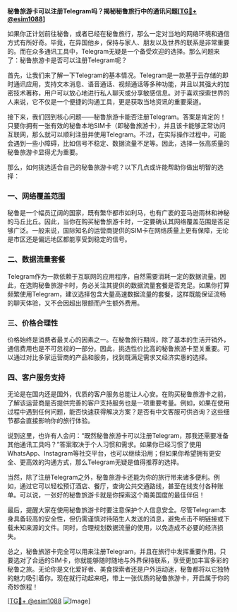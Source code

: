 **秘鲁旅游卡可以注册Telegram吗？揭秘秘鲁旅行中的通讯问题[[TG💪+ @esim1088](https://t.me/s/esim1088)]**

如果你正计划前往秘鲁，或者已经在秘鲁旅行，那么一定对当地的网络环境和通信方式有所好奇。毕竟，在异国他乡，保持与家人、朋友以及世界的联系是非常重要的。而在众多通讯工具中，Telegram无疑是一个备受欢迎的选择。那么问题来了：秘鲁旅游卡是否可以注册Telegram呢？

首先，让我们来了解一下Telegram的基本情况。Telegram是一款基于云存储的即时通讯应用，支持文本消息、语音通话、视频通话等多种功能，并且以其强大的加密技术著称，用户可以放心地进行私人聊天或分享敏感信息。对于喜欢探索世界的人来说，它不仅是一个便捷的沟通工具，更是获取当地资讯的重要渠道。

接下来，我们回到核心问题——秘鲁旅游卡能否注册Telegram。答案是肯定的！只要你拥有一张有效的秘鲁本地SIM卡（即秘鲁旅游卡），并且该卡能够正常访问互联网，那么就可以顺利注册并使用Telegram。不过，在实际操作过程中，可能会遇到一些小障碍，比如信号不稳定、数据流量不足等。因此，选择一张高质量的秘鲁旅游卡显得尤为重要。

那么，如何挑选适合自己的秘鲁旅游卡呢？以下几点或许能帮助你做出明智的选择：

### **一、网络覆盖范围**
秘鲁是一个幅员辽阔的国家，既有繁华都市如利马，也有广袤的亚马逊雨林和神秘的马丘比丘。因此，当你在购买秘鲁旅游卡时，一定要确认其网络覆盖范围是否足够广泛。一般来说，国际知名的运营商提供的SIM卡在网络质量上更有保障，无论是市区还是偏远地区都能享受到稳定的信号。

### **二、数据流量套餐**
Telegram作为一款依赖于互联网的应用程序，自然需要消耗一定的数据流量。因此，在选购秘鲁旅游卡时，务必关注其提供的数据流量套餐是否充足。如果你打算频繁使用Telegram，建议选择包含大量高速数据流量的套餐，这样既能保证流畅的聊天体验，又不会因超出限额而产生额外费用。

### **三、价格合理性**
价格始终是消费者最关心的因素之一。在秘鲁旅行期间，除了基本的生活开销外，通信费用也是不可忽视的一部分。因此，挑选性价比高的秘鲁旅游卡至关重要。可以通过对比多家运营商的产品和服务，找到既满足需求又经济实惠的选择。

### **四、客户服务支持**
无论是在国内还是国外，优质的客户服务总能让人心安。在购买秘鲁旅游卡之前，了解该运营商是否提供完善的客户支持服务也是一项重要考量。例如，如果在使用过程中遇到任何问题，能否快速获得解决方案？是否有中文客服可供咨询？这些细节都会直接影响你的旅行体验。

说到这里，也许有人会问：“既然秘鲁旅游卡可以注册Telegram，那我还需要准备其他通讯工具吗？”答案取决于个人习惯和需求。如果你已经习惯了使用WhatsApp、Instagram等社交平台，也可以继续沿用；但如果你希望拥有更安全、更高效的沟通方式，那么Telegram无疑是值得推荐的选择。

当然，除了注册Telegram之外，秘鲁旅游卡还能为你的旅行带来诸多便利。例如，通过它可以轻松预订酒店、餐厅，查询公共交通路线，甚至在线支付各种账单。可以说，一张好的秘鲁旅游卡就是你探索这个南美国度的最佳伴侣！

最后，提醒大家在使用秘鲁旅游卡时要注意保护个人信息安全。尽管Telegram本身具备较高的安全性，但仍需谨慎对待陌生人发送的消息，避免点击不明链接或下载未知来源的文件。同时，合理规划数据流量的使用，以免造成不必要的经济损失。

总之，秘鲁旅游卡完全可以用来注册Telegram，并且在旅行中发挥重要作用。只要选对了合适的SIM卡，你就能够随时随地与外界保持联系，享受更加丰富多彩的秘鲁之旅。无论你是文化爱好者、美食探索者还是户外运动迷，秘鲁都将以它独特的魅力吸引着你。现在就行动起来吧，带上一张优质的秘鲁旅游卡，开启属于你的奇妙旅程！

[[TG💪+ @esim1088](https://t.me/s/esim1088) ![Image](https://i.postimg.cc/4NQfJmqS/Snipaste-2025-05-13-00-14-12.png)]
